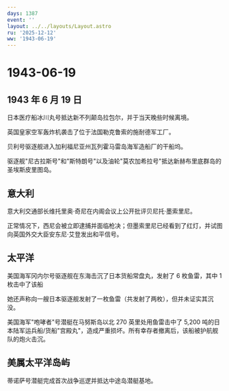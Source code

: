 ```yaml
---
days: 1387
event: ''
layout: ../../layouts/Layout.astro
ru: '2025-12-12'
ww: '1943-06-19'
---
```


# 1943-06-19

## 1943 年 6 月 19 日

日本医疗船冰川丸号抵达新不列颠岛拉包尔，并于当天晚些时候离境。

英国皇家空军轰炸机袭击了位于法国勒克鲁索的施耐德军工厂。

贝利号驱逐舰进入加利福尼亚州瓦列霍马雷岛海军造船厂的干船坞。

驱逐舰"尼古拉斯号"和"斯特朗号"以及油轮"莫农加希拉号"抵达新赫布里底群岛的圣埃斯皮里图岛。

## 意大利

意大利交通部长维托里奥·奇尼在内阁会议上公开批评贝尼托·墨索里尼。

正常情况下，西尼会被立即逮捕并面临枪决；但墨索里尼已经看到了红灯，并试图向英国外交大臣安东尼·艾登发出和平信号。

## 太平洋

美国海军冈内尔号驱逐舰在东海击沉了日本货船常盘丸，发射了 6 枚鱼雷，其中
1 枚击中了该船

她还声称向一艘日本驱逐舰发射了一枚鱼雷（共发射了两枚），但并未证实其沉没。

美国海军"咆哮者"号潜艇在马努斯岛以北 270 英里处用鱼雷击中了 5,200
吨的日本陆军运兵船/货船"宫殿丸"，造成严重损坏。所有幸存者撤离后，该船被护航舰队的炮火击沉。

## 美属太平洋岛屿

蒂诺萨号潜艇完成首次战争巡逻并抵达中途岛潜艇基地。